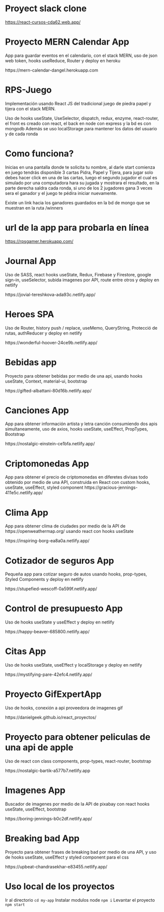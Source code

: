 # Proyect slack clone
https://react-cursos-cda62.web.app/

# Proyecto MERN Calendar App

<p>App para guardar eventos en el calendario, con el stack MERN, uso de json web token, hooks useReduce, Router y deploy en heroku </p>
https://mern-calendar-dangel.herokuapp.com

# RPS-Juego

<p>Implementación usando React JS del tradicional juego de piedra papel y tijera con el stack MERN.</p>

<p>Uso de hooks useState, UseSelector, dispatch, redux, enzyme, react-router, el front es creado con react, el back en node con express y la bd es con mongodb
Además se uso localStorage para mantener los datos del usuario y de cada ronda<p>

# Como funciona?

<p>Inicias en una pantalla donde te solicita tu nombre, al darle start comienza en juego tendrás disponible 3 cartas Pidra, Papel y Tijera, para jugar solo debes hacer click en una de las cartas, luego el segundo jugador el cual es simulado por una computadora hara su jugada y mostrara el resultado, en la parte derecha saldra cada ronda, si uno de los 2 jugadores gana 3 veces sera el ganador y el juego te pédira iniciar nuevamente.</p>

<p>Existe un link hacia los ganadores guardados en la bd de mongo que se muestran en la ruta /winners</p>

# url de la app para probarla en línea

https://rpsgamer.herokuapp.com/

# Journal App <br>

<p>Uso de SASS, react hooks useState, Redux, Firebase y Firestore, google sign-in, useSelector, subida imagenes por API, route entre otros y deploy en netlify </p>
https://jovial-tereshkova-ada93c.netlify.app/

# Heroes SPA <br>

<p>Uso de Router, history push / replace, useMemo, QueryString, Protecció de rutas, authReducer y deploy en netlify </p>
https://wonderful-hoover-24ce9b.netlify.app/

# Bebidas app

<p>Proyecto para obtener bebidas por medio de una api, usando hooks useState, Context, material-ui, bootstrap</p>
https://gifted-albattani-80d16b.netlify.app/

# Canciones App

<p>App para obtener información artista y letra canción consumiendo dos apis simultaneamente, uso de axios, hooks useState, useEffect, PropTypes, Bootstrap </p>
https://nostalgic-einstein-ce1bfa.netlify.app/

# Criptomonedas App

<p>App para obtener el precio de criptomonedas en diferetes divisas todo obtenido por medio de una API, construida en React con custom hooks, useState, useEffect, styled component
https://gracious-jennings-411e5c.netlify.app/

# Clima App

<p>App para obtener clima de ciudades por medio de la API de https://openweathermap.org/ usando react con hooks useState</p>
https://inspiring-borg-ea8a0a.netlify.app/

# Cotizador de seguros App <br>

<p>Pequeña app para cotizar seguro de autos usando hooks, prop-types, Styled Components y deploy en netlify </p>
https://stupefied-wescoff-0a599f.netlify.app/

# Control de presupuesto App <br>

<p>Uso de hooks useState y useEffect y deploy en netlify</p>
https://happy-beaver-685800.netlify.app/

# Citas App <br>

<p>Uso de hooks useState, useEffect y localStorage y deploy en netlify</p>
https://mystifying-pare-42efc4.netlify.app/

# Proyecto GifExpertApp <br>

<p>Uso de hooks, conexión a api proveedora de imagenes gif</p>
https://danielgeek.github.io/react_proyectos/

# Proyecto para obtener peliculas de una api de apple

<p>Uso de react con class components, prop-types, react-router, bootstrap</p>
https://nostalgic-bartik-a577b7.netlify.app

# Imagenes App

<p>Buscador de imagenes por medio de la API de pixabay con react hooks useState, useEffect, bootstrap</p>
https://boring-jennings-b0c2df.netlify.app/

# Breaking bad App

<p>Proyecto para obtener frases de breaking bad por medio de una API, y uso de hooks useState, useEffect y styled component para el css</p>
https://upbeat-chandrasekhar-e83455.netlify.app/

# Uso local de los proyectos

Ir al directorio
`cd my-app`
Instalar modulos node
`npm i`
Levantar el proyecto
`npm start`
